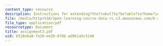 ```yaml
---
content_type: resource
description: Instructions for extending?the?robot?to?be?able?to?home?into?a?given?location?on?the?playing?table.
file: /media/https%3A/open-learning-course-data-rc.s3.amazonaws.com/6-270-autonomous-robot-design-competition-january-iap-2005/6528eba8fe28ee3b078bad061a5c5140_assignment3.pdf
file_type: application/pdf
resourcetype: Document
title: assignment3.pdf
uid: 6528eba8-fe28-ee3b-078b-ad061a5c5140
---
```

